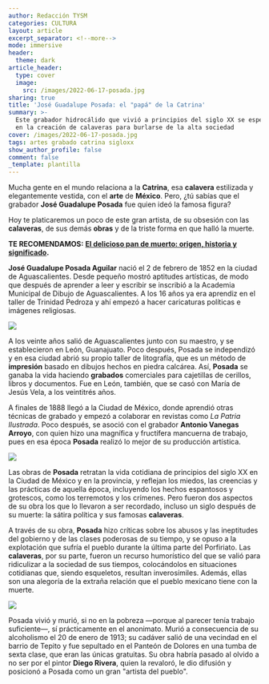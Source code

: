 ```yaml
---
author: Redacción TYSM
categories: CULTURA
layout: article
excerpt_separator: <!--more-->
mode: immersive
header:
  theme: dark
article_header:
  type: cover
  image:
    src: /images/2022-06-17-posada.jpg
sharing: true
title: 'José Guadalupe Posada: el "papá" de la Catrina'
summary: >-
  Este grabador hidrocálido que vivió a principios del siglo XX se especializó
  en la creación de calaveras para burlarse de la alta sociedad
cover: /images/2022-06-17-posada.jpg
tags: artes grabado catrina sigloxx
show_author_profile: false
comment: false
_template: plantilla
---
```







Mucha gente en el mundo relaciona a la **Catrina**, esa **calavera** estilizada y elegantemente vestida, con el **arte** de **México**. Pero, ¿tú sabías que el grabador **José Guadalupe Posada** fue quien ideó la famosa figura?

Hoy te platicaremos un poco de este gran artista, de su obsesión con las **calaveras**, de sus demás **obras** y de la triste forma en que halló la muerte.

**TE RECOMENDAMOS:** [**El delicioso pan de muerto: origen, historia y significado**](https://blog.tonoysumariachi.com/gastronomia/2022/09/26/el-delicioso-pan-de-muerto-origen-historia-y-significado.html)**.**

**José Guadalupe Posada Aguilar** nació el 2 de febrero de 1852 en la ciudad de Aguascalientes. Desde pequeño mostró aptitudes artísticas, de modo que después de aprender a leer y escribir se inscribió a la Academia Municipal de Dibujo de Aguascalientes. A los 16 años ya era aprendiz en el taller de Trinidad Pedroza y ahí empezó a hacer caricaturas políticas e imágenes religiosas.

![](https://upload.wikimedia.org/wikipedia/commons/thumb/8/8f/Jos%C3%A9_Guadalupe_Posada%2C_Calavera_oaxaque%C3%B1a%2C_broadsheet%2C_1903.jpg/771px-Jos%C3%A9_Guadalupe_Posada%2C_Calavera_oaxaque%C3%B1a%2C_broadsheet%2C_1903.jpg)

A los veinte años salió de Aguascalientes junto con su maestro, y se establecieron en León, Guanajuato. Poco después, Posada se independizó y en esa ciudad abrió su propio taller de litografía, que es un método de **impresión** basado en dibujos hechos en piedra calcárea. Así, **Posada** se ganaba la vida haciendo **grabados** comerciales para cajetillas de cerillos, libros y documentos. Fue en León, también, que se casó con María de Jesús Vela, a los veintitrés años.

A finales de 1888 llegó a la Ciudad de México, donde aprendió otras técnicas de grabado y empezó a colaborar en revistas como _La Patria Ilustrada_. Poco después, se asoció con el grabador **Antonio Vanegas Arroyo**, con quien hizo una magnífica y fructífera mancuerna de trabajo, pues en esa época **Posada** realizó lo mejor de su producción artística.

![](https://upload.wikimedia.org/wikipedia/commons/7/74/JG_Posada_Print_shop.JPG)

Las obras de **Posada** retratan la vida cotidiana de principios del siglo XX en la Ciudad de México y en la provincia, y reflejan los miedos, las creencias y las prácticas de aquella época, incluyendo los hechos espantosos y grotescos, como los terremotos y los crímenes. Pero fueron dos aspectos de su obra los que lo llevaron a ser recordado, incluso un siglo después de su muerte: la sátira política y sus famosas **calaveras**.

A través de su obra, **Posada** hizo críticas sobre los abusos y las ineptitudes del gobierno y de las clases poderosas de su tiempo, y se opuso a la explotación que sufría el pueblo durante la última parte del Porfiriato. Las **calaveras**, por su parte, fueron un recurso humorístico del que se valió para ridiculizar a la sociedad de sus tiempos, colocándolos en situaciones cotidianas que, siendo esqueletos, resultan inverosímiles. Además, ellas son una alegoría de la extraña relación que el pueblo mexicano tiene con la muerte.

![](https://upload.wikimedia.org/wikipedia/commons/thumb/d/de/Gran_calavera_el%C3%A9ctrica2.jpg/1024px-Gran_calavera_el%C3%A9ctrica2.jpg)

Posada vivió y murió, si no en la pobreza —porque al parecer tenía trabajo suficiente—, sí prácticamente en el anonimato. Murió a consecuencia de su alcoholismo el 20 de enero de 1913; su cadáver salió de una vecindad en el barrio de Tepito y fue sepultado en el Panteón de Dolores en una tumba de sexta clase, que eran las únicas gratuitas. Su obra habría pasado al olvido a no ser por el pintor **Diego Rivera**, quien la revaloró, le dio difusión y posicionó a Posada como un gran "artista del pueblo".
